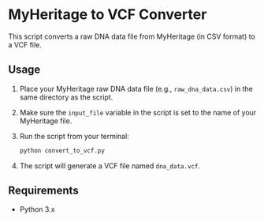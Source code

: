 # MyHeritage to VCF Converter

This script converts a raw DNA data file from MyHeritage (in CSV format) to a VCF file.

## Usage

1.  Place your MyHeritage raw DNA data file (e.g., `raw_dna_data.csv`) in the same directory as the script.
2.  Make sure the `input_file` variable in the script is set to the name of your MyHeritage file.
3.  Run the script from your terminal:

    ```bash
    python convert_to_vcf.py
    ```

4.  The script will generate a VCF file named `dna_data.vcf`.

## Requirements

*   Python 3.x
